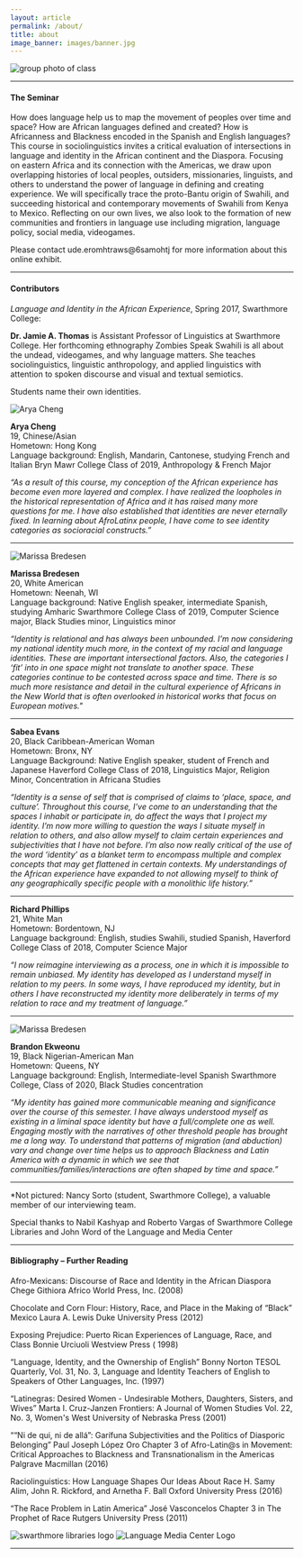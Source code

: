```yaml
---
layout: article
permalink: /about/
title: about
image_banner: images/banner.jpg
---
```


![group photo of class](../images/bio.jpg)

<hr/>

#### The Seminar

How does language help us to map the movement of peoples over time and space? How are African languages defined and created? How is Africanness and Blackness encoded in the Spanish and English languages? This course in sociolinguistics invites a critical evaluation of intersections in language and identity in the African continent and the Diaspora. Focusing on eastern Africa and its connection with the Americas, we draw upon overlapping histories of local peoples, outsiders, missionaries, linguists, and others to understand the power of language in defining and creating experience. We will specifically trace the proto-Bantu origin of Swahili, and succeeding historical and contemporary movements of Swahili from Kenya to Mexico. Reflecting on our own lives, we also look to the formation of new communities and frontiers in language use including migration, language policy, social media, videogames.

Please contact <span class="rtl">ude.eromhtraws&#64;6samohtj</span> for more information about this online exhibit.

<hr/>

#### Contributors

*Language and Identity in the African Experience*, Spring 2017, Swarthmore College:

   **Dr. Jamie A. Thomas** is Assistant Professor of Linguistics at Swarthmore College. Her forthcoming ethnography Zombies Speak Swahili is all about the undead, videogames, and why language matters. She teaches sociolinguistics, linguistic anthropology, and applied linguistics with attention to spoken discourse and visual and textual semiotics.   

Students name their own identities.

![Arya Cheng](../images/arya-headshot.JPG)  

   **Arya Cheng**  
   19, Chinese/Asian  
   Hometown: Hong Kong  
   Language background: English, Mandarin, Cantonese, studying French and Italian Bryn Mawr College Class of 2019, Anthropology & French Major

*“As a result of this course, my conception of the African experience has become even more layered and complex. I have realized the loopholes in the historical representation of Africa and it has raised many more questions for me. I have also established that identities are never eternally fixed. In learning about AfroLatinx people, I have come to see identity categories as socioracial constructs.”*

<hr/>

![Marissa Bredesen](../images/Marissa-headshot.jpg)

   **Marissa Bredesen**  
   20, White American  
   Hometown: Neenah, WI  
   Language background: Native English speaker, intermediate Spanish, studying Amharic Swarthmore College Class of 2019, Computer Science major, Black Studies minor, Linguistics minor  

*“Identity is relational and has always been unbounded. I’m now considering my national identity much more, in the context of my racial and language identities. These are important intersectional factors. Also, the categories I ‘fit’ into in one space might not translate to another space. These categories continue to be contested across space and time. There is so much more resistance and detail in the cultural experience of Africans in the New World that is often overlooked in historical works that focus on European motives."*

<hr/>

   **Sabea Evans**  
   20, Black Caribbean-American Woman  
   Hometown: Bronx, NY  
   Language Background: Native English speaker, student of French and Japanese Haverford College Class of 2018, Linguistics Major, Religion Minor, Concentration in Africana Studies  

*“Identity is a sense of self that is comprised of claims to ‘place, space, and culture’. Throughout this course, I’ve come to an understanding that the spaces I inhabit or participate in, do affect the ways that I project my identity. I’m now more willing to question the ways I situate myself in relation to others, and also allow myself to claim certain experiences and subjectivities that I have not before. I’m also now really critical of the use of the word ‘identity’ as a blanket term to encompass multiple and complex concepts that may get flattened in certain contexts. My understandings of the African experience have expanded to not allowing myself to think of any geographically specific people with a monolithic life history.”*

<hr/>

   **Richard Phillips**  
   21, White Man  
   Hometown: Bordentown, NJ  
   Language background: English, studies Swahili, studied Spanish, Haverford College Class of 2018, Computer Science Major  

*“I now reimagine interviewing as a process, one in which it is impossible to remain unbiased. My identity has developed as I understand myself in relation to my peers. In some ways, I have reproduced my identity, but in others I have reconstructed my identity more deliberately in terms of my relation to race and my treatment of language.”*

<hr/>

![Marissa Bredesen](../images/Brandon-headshot.jpg)

   **Brandon Ekweonu**  
   19, Black Nigerian-American Man  
   Hometown: Queens, NY  
   Language background: English, Intermediate-level Spanish Swarthmore College, Class of 2020, Black Studies concentration  

*“My identity has gained more communicable meaning and significance over the course of this semester. I have always understood myself as existing in a liminal space identity but have a full/complete one as well. Engaging mostly with the narratives of other threshold people has brought me a long way. To understand that patterns of migration (and abduction) vary and change over time helps us to approach Blackness and Latin America with a dynamic in which we see that communities/families/interactions are often shaped by time and space.”*

<hr/>


*Not pictured: Nancy Sorto (student, Swarthmore College), a valuable member of our interviewing team.


Special thanks to Nabil Kashyap and Roberto Vargas of Swarthmore College Libraries and John Word of the Language and Media Center

<hr/>

#### Bibliography – Further Reading
Afro-Mexicans: Discourse of Race and Identity in the African Diaspora
Chege Githiora
Africo World Press, Inc.  (2008)

Chocolate and Corn Flour: History, Race, and Place in the Making of “Black” Mexico
Laura A. Lewis
Duke University Press (2012)

Exposing Prejudice: Puerto Rican Experiences of Language, Race, and Class 
Bonnie Urciuoli
Westview Press ( 1998)

“Language, Identity, and the Ownership of English”
Bonny Norton 
TESOL Quarterly, Vol. 31, No. 3, Language and Identity 
Teachers of English to Speakers of Other Languages, Inc. (1997)

“Latinegras: Desired Women  - Undesirable Mothers, Daughters, Sisters, and Wives” 
Marta I. Cruz-Janzen
Frontiers: A Journal of Women Studies Vol. 22, No. 3, Women's West 
University of Nebraska Press (2001)

““Ni de qui, ni de allá”: Garífuna Subjectivities and the Politics of Diasporic Belonging”
Paul Joseph López Oro
Chapter 3 of  Afro-Latin@s in Movement: Critical Approaches to Blackness and Transnationalism in the Americas 
Palgrave Macmillan (2016)

Raciolinguistics: How Language Shapes Our Ideas About Race 
H. Samy Alim, John R. Rickford, and Arnetha F. Ball
Oxford University Press (2016)

“The Race Problem in Latin America” 
José Vasconcelos 
Chapter 3 in The Prophet of Race
Rutgers University Press (2011)


![swarthmore libraries logo](../images/logo-mccabe-web.png)
![Language Media Center Logo](../images/LMC2.png)

<hr/>